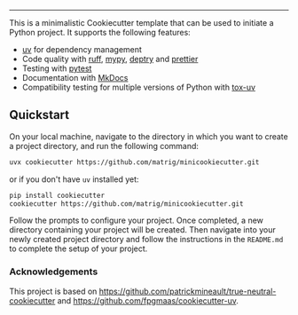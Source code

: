 <style>
  .md-typeset h1,
  .md-content__button {
    display: none;
  }
</style>

---

This is a minimalistic Cookiecutter template that can be used to initiate a Python project. It supports the following features:

- [uv](https://docs.astral.sh/uv/) for dependency management
- Code quality with [ruff](https://github.com/charliermarsh/ruff), [mypy](https://mypy.readthedocs.io/en/stable/), [deptry](https://github.com/fpgmaas/deptry/) and [prettier](https://prettier.io/)
- Testing with [pytest](https://docs.pytest.org/en/7.1.x/)
- Documentation with [MkDocs](https://www.mkdocs.org/)
- Compatibility testing for multiple versions of Python with [tox-uv](https://github.com/tox-dev/tox-uv)

## Quickstart

On your local machine, navigate to the directory in which you want to create a project directory, and run the following command:

```bash
uvx cookiecutter https://github.com/matrig/minicookiecutter.git
```

or if you don't have `uv` installed yet:

```bash
pip install cookiecutter
cookiecutter https://github.com/matrig/minicookiecutter.git
```

Follow the prompts to configure your project. Once completed, a new directory containing your project will be created. Then navigate into your newly created project directory and follow the instructions in the `README.md` to complete the setup of your project.

### Acknowledgements

This project is based on <https://github.com/patrickmineault/true-neutral-cookiecutter> and <https://github.com/fpgmaas/cookiecutter-uv>.
